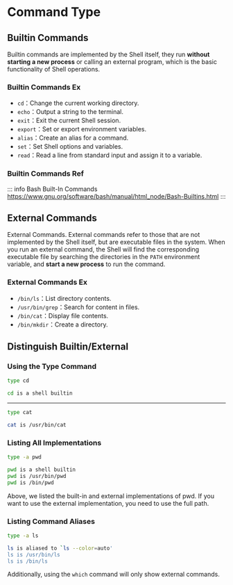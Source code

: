 # Command Type

## Builtin Commands

Builtin commands are implemented by the Shell itself, they run
**without starting a new process** or calling an external program, which is the basic functionality of Shell operations.

### Builtin Commands Ex

* `cd`：Change the current working directory.
* `echo`：Output a string to the terminal.
* `exit`：Exit the current Shell session.
* `export`：Set or export environment variables.
* `alias`：Create an alias for a command.
* `set`：Set Shell options and variables.
* `read`：Read a line from standard input and assign it to a variable.

### Builtin Commands Ref

::: info Bash Built-In Commands
<a href="https://www.gnu.org/software/bash/manual/html_node/Bash-Builtins.html" target="_blank">https://www.gnu.org/software/bash/manual/html_node/Bash-Builtins.html</a>
:::

## External Commands

External Commands.
External commands refer to those that are not implemented by the Shell itself, but are executable files in the system.
When you run an external command, the Shell will find the corresponding executable file by searching the directories in the `PATH` environment variable,
and **start a new process** to run the command.

### External Commands Ex

* `/bin/ls`：List directory contents.
* `/usr/bin/grep`：Search for content in files.
* `/bin/cat`：Display file contents.
* `/bin/mkdir`：Create a directory.

## Distinguish Builtin/External

### Using the Type Command

```bash
type cd
```

```bash
cd is a shell builtin
```

***

```bash
type cat
```

```bash
cat is /usr/bin/cat
```

### Listing All Implementations

```bash
type -a pwd
```

```bash
pwd is a shell builtin
pwd is /usr/bin/pwd
pwd is /bin/pwd
```

Above, we listed the built-in and external implementations of pwd. If you want to use the external implementation, you need to use the full path.

### Listing Command Aliases

```bash
type -a ls
```

```bash
ls is aliased to `ls --color=auto'
ls is /usr/bin/ls
ls is /bin/ls
```

Additionally, using the `which` command will only show external commands.
